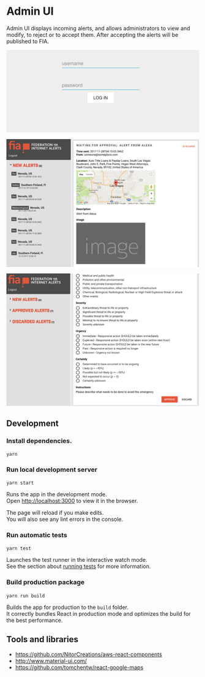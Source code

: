# Admin UI

Admin UI displays incoming alerts, and allows administrators to view and modify, to reject or to accept them. After accepting the alerts will be published to FIA.

![Screenshot login](screenshot-login.png)

![Screenshot 1](screenshot1.png)

![Screenshot 2](screenshot2.png)

## Development

### Install dependencies.
```
yarn
```

### Run local development server

```
yarn start
```

Runs the app in the development mode.<br>
Open [http://localhost:3000](http://localhost:3000) to view it in the browser.

The page will reload if you make edits.<br>
You will also see any lint errors in the console.

### Run automatic tests

```
yarn test
```

Launches the test runner in the interactive watch mode.<br>
See the section about [running tests](#running-tests) for more information.

### Build production package

```
yarn run build
```

Builds the app for production to the `build` folder.<br>
It correctly bundles React in production mode and optimizes the build for the best performance.

## Tools and libraries

- https://github.com/NitorCreations/aws-react-components
- http://www.material-ui.com/
- https://github.com/tomchentw/react-google-maps
